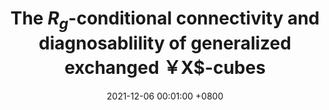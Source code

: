 ---
title:          "The $R_g$-conditional connectivity and diagnosablility of generalized exchanged ￥X$-cubes"
date:           2021-12-06 00:01:00 +0800
selected:       false
pub:            "IEEE 21st International Conference on Software Quality, Reliability and Security Companion,"
pub_date:       "pp. 897-904, 2021"
cover:          /assets/images/covers/cover1.jpg
authors:
- Yufang Zhang
- Ximeng Liu
- Xiaoyan Li
- Wanling Lin
- Hongbin Zhuang
links:
  Paper: https://ieeexplore.ieee.org/abstract/document/9742224
---